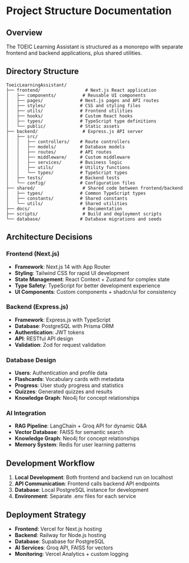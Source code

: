 # Project Structure Documentation

## Overview

The TOEIC Learning Assistant is structured as a monorepo with separate frontend and backend applications, plus shared utilities.

## Directory Structure

```
ToeicLearningAssistant/
├── frontend/                 # Next.js React application
│   ├── components/          # Reusable UI components
│   ├── pages/              # Next.js pages and API routes
│   ├── styles/             # CSS and styling files
│   ├── utils/              # Frontend utilities
│   ├── hooks/              # Custom React hooks
│   ├── types/              # TypeScript type definitions
│   └── public/             # Static assets
├── backend/                 # Express.js API server
│   ├── src/
│   │   ├── controllers/    # Route controllers
│   │   ├── models/         # Database models
│   │   ├── routes/         # API routes
│   │   ├── middleware/     # Custom middleware
│   │   ├── services/       # Business logic
│   │   ├── utils/          # Utility functions
│   │   └── types/          # TypeScript types
│   ├── tests/              # Backend tests
│   └── config/             # Configuration files
├── shared/                  # Shared code between frontend/backend
│   ├── types/              # Common TypeScript types
│   ├── constants/          # Shared constants
│   └── utils/              # Shared utilities
├── docs/                    # Documentation
├── scripts/                 # Build and deployment scripts
└── database/               # Database migrations and seeds
```

## Architecture Decisions

### Frontend (Next.js)
- **Framework**: Next.js 14 with App Router
- **Styling**: Tailwind CSS for rapid UI development
- **State Management**: React Context + Zustand for complex state
- **Type Safety**: TypeScript for better development experience
- **UI Components**: Custom components + shadcn/ui for consistency

### Backend (Express.js)
- **Framework**: Express.js with TypeScript
- **Database**: PostgreSQL with Prisma ORM
- **Authentication**: JWT tokens
- **API**: RESTful API design
- **Validation**: Zod for request validation

### Database Design
- **Users**: Authentication and profile data
- **Flashcards**: Vocabulary cards with metadata
- **Progress**: User study progress and statistics
- **Quizzes**: Generated quizzes and results
- **Knowledge Graph**: Neo4j for concept relationships

### AI Integration
- **RAG Pipeline**: LangChain + Groq API for dynamic Q&A
- **Vector Database**: FAISS for semantic search
- **Knowledge Graph**: Neo4j for concept relationships
- **Memory System**: Redis for user learning patterns

## Development Workflow

1. **Local Development**: Both frontend and backend run on localhost
2. **API Communication**: Frontend calls backend API endpoints
3. **Database**: Local PostgreSQL instance for development
4. **Environment**: Separate .env files for each service

## Deployment Strategy

- **Frontend**: Vercel for Next.js hosting
- **Backend**: Railway for Node.js hosting
- **Database**: Supabase for PostgreSQL
- **AI Services**: Groq API, FAISS for vectors
- **Monitoring**: Vercel Analytics + custom logging
